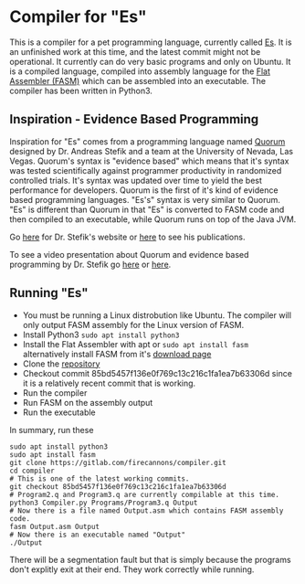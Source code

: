 # Compiler for "Es"

This is a compiler for a pet programming language, currently called [Es](https://blazblue.wiki/wiki/Es).  It is an unfinished work at this time, and the latest commit might not be operational.  It currently can do very basic programs and only on Ubuntu.  It is a compiled language, compiled into assembly language for the [Flat Assembler (FASM)](https://flatassembler.net/) which can be assembled into an executable.  The compiler has been written in Python3.
 
## Inspiration - Evidence Based Programming
Inspiration for "Es" comes from a programming language named [Quorum](https://quorumlanguage.com/) designed by Dr. Andreas Stefik and a team at the University of Nevada, Las Vegas.  Quorum's syntax is "evidence based" which means that it's syntax was tested scientifically against programmer productivity in randomized controlled trials.  It's syntax was updated over time to yield the best performance for developers.  Quorum is the first of it's kind of evidence based programming languages.  "Es's" syntax is very similar to Quorum.  "Es" is different than Quorum in that "Es" is converted to FASM code and then compiled to an executable, while Quorum runs on top of the Java JVM.

Go [here](https://web.cs.unlv.edu/stefika/) for Dr. Stefik's website or [here](https://web.cs.unlv.edu/stefika/research.html) to see his publications.

To see a video presentation about Quorum and evidence based programming by Dr. Stefik go [here](https://www.youtube.com/watch?v=uEFrE6cgVNY) or [here](https://www.youtube.com/watch?v=VLBSvWZ5VuQ).

## Running "Es"
- You must be running a Linux distrobution like Ubuntu.  The compiler will only output FASM assembly for the Linux version of FASM.
- Install Python3 `sudo apt install python3`
- Install the Flat Assembler with apt or `sudo apt install fasm`<br>alternatively install FASM from it's [download page](https://flatassembler.net/download.php)
- Clone the [repository](https://gitlab.com/firecannons/compiler.git)
- Checkout commit 85bd5457f136e0f769c13c216c1fa1ea7b63306d since it is a relatively recent commit that is working.
- Run the compiler
- Run FASM on the assembly output
- Run the executable

In summary, run these
```
sudo apt install python3
sudo apt install fasm
git clone https://gitlab.com/firecannons/compiler.git
cd compiler
# This is one of the latest working commits.
git checkout 85bd5457f136e0f769c13c216c1fa1ea7b63306d
# Program2.q and Program3.q are currently compilable at this time.
python3 Compiler.py Programs/Program3.q Output
# Now there is a file named Output.asm which contains FASM assembly code.
fasm Output.asm Output
# Now there is an executable named "Output"
./Output
```
There will be a segmentation fault but that is simply because the programs don't explitly exit at their end.  They work correctly while running.